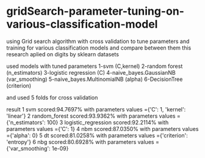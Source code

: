 # gridSearch-parameter-tuning-on-various-classification-model
using Grid search algorithm with cross validation to tune parameters and training for various classification models and compare between them 
this research aplied on digits by sklearn datasets


used models with tuned parameters
1-svm  (C,kernel)
2-random forest  (n_estimators)
3-logistic regression  (C)
4-naive_bayes.GaussianNB  (var_smoothing)
5-naive_bayes.MultinomialNB  (alpha)
6-DecisionTree  (criterion)

and used 5 folds for cross validation

result 
1	svm	                  scored:94.7697%	  with   parameters values ={'C': 1, 'kernel': 'linear'}
2	random_forest	        scored:93.9362%	  with   parameters values ={'n_estimators': 100}
3	logistic_regression	  scored:92.2114%	  with   parameters values ={'C': 1}
4	nbm	                  scored:87.0350%	  with   parameters values ={'alpha': 0}
5	dt	                  scored:81.0258%	  with   parameters values ={'criterion': 'entropy'}
6	nbg	                  scored:80.6928%	  with   parameters values ={'var_smoothing': 1e-09}

